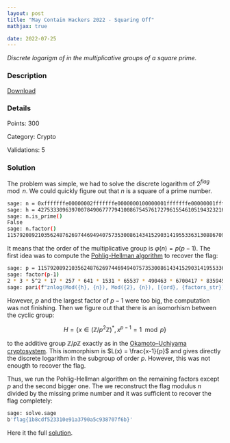 ```yaml
---
layout: post
title: "May Contain Hackers 2022 - Squaring Off"
mathjax: true

date: 2022-07-25
---
```


*Discrete logarigm of in the multiplicative groups of a square prime.*

<!--more-->

### Description

[Download](/resources/2022/mch/squaringoff/squaringoff.tgz)

### Details

Points:      300

Category:    Crypto

Validations: 5


### Solution

The problem was simple, we had to solve the discrete logarithm of $2^{flag} \mod n$. We could quickly figure out that $n$ is a square of a prime number.

```bash
sage: n = 0xfffffffe00000002fffffffe0000000100000001fffffffe00000001fffffffe00000001fffffffefffffffffffffffffffffffe000000000000000000000001
sage: h = 4275333096397007849067777941008675457617279615546105194323216811550797075772016607215703868747693795339025886078058526791464546941731743196384839138407576
sage: n.is_prime()
False
sage: n.factor()
115792089210356248762697446949407573530086143415290314195533631308867097853951^2
```

It means that the order of the multiplicative group is $\varphi(n) = p(p-1)$. The first idea was to compute the [Pohlig-Hellman algorithm](https://en.wikipedia.org/wiki/Pohlig%E2%80%93Hellman_algorithm) to recover the flag:
```bash
sage: p = 115792089210356248762697446949407573530086143415290314195533631308867097853951
sage: factor(p-1)
2 * 3 * 5^2 * 17 * 257 * 641 * 1531 * 65537 * 490463 * 6700417 * 835945042244614951780389953367877943453916927241
sage: pari(f"znlog(Mod({h}, {n}), Mod({2}, {n}), [{ord}, {factors_str}])")
```

However, $p$ and the largest factor of $p-1$ were too big, the computation was not finishing. Then we figure out that there is an isomorhism between the cyclic group:

$$H = \{ x \in (\mathbb{Z}/p^2\mathbb{Z})^*, x^{p-1} = 1 \mod p\}$$

to the additive group $\mathbb{Z}/p\mathbb{Z}$ exactly as in the [Okamoto–Uchiyama cryptosystem](https://en.wikipedia.org/wiki/Okamoto%E2%80%93Uchiyama_cryptosystem). This isomorphism is $L(x) = \frac{x-1}{p}$ and gives directly the discrete logarithm in the subgroup of order $p$. However, this was not enougth to recover the flag.

Thus, we run the Pohlig-Hellman algorithm on the remaining factors except $p$ and the second bigger one. The we reconstruct the flag modulus $n$ divided by the missing prime number and it was sufficient to recover the flag completely:
```bash
sage: solve.sage
b'flag{1b8cdf523310e91a3790a5c938707f6b}'
```

Here it the full [solution](/resources/2022/mch/squaringoff/solve.sage).